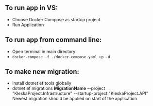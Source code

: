 ## To run app in VS:
* Choose Docker Compose as startup project.
* Run Application

## To run app from command line:
* Open terminal in main directory
* ```docker-compose -f ./docker-compose.yaml up -d```

## To make new migration:
* Install dotnet ef tools globally
* dotnet ef migrations **MigrationName** --project "KleskaProject.Infrastructure" --startup-project "KleskaProject.API"
Newest migration should be applied on start of the application

